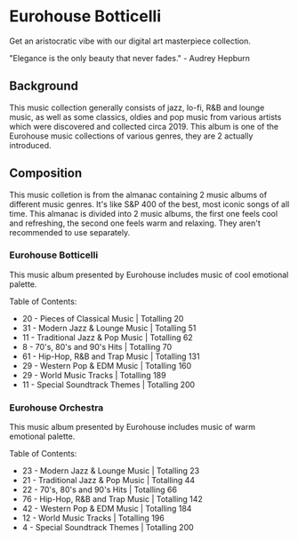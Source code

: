 # Eurohouse Botticelli

Get an aristocratic vibe with our digital art masterpiece collection.

"Elegance is the only beauty that never fades." - Audrey Hepburn

## Background

This music collection generally consists of jazz, lo-fi, R&B and lounge music, as well as some classics, oldies and pop music from various artists which were discovered and collected circa 2019. This album is one of the Eurohouse music collections of various genres, they are 2 actually introduced.

## Composition

This music colletion is from the almanac containing 2 music albums of different music genres. It's like S&P 400 of the best, most iconic songs of all time. This almanac is divided into 2 music albums, the first one feels cool and refreshing, the second one feels warm and relaxing. They aren't recommended to use separately.

### Eurohouse Botticelli

This music album presented by Eurohouse includes music of cool emotional palette.

Table of Contents:

* 20 - Pieces of Classical Music | Totalling 20
* 31 - Modern Jazz & Lounge Music | Totalling 51
* 11 - Traditional Jazz & Pop Music | Totalling 62
* 8 - 70's, 80's and 90's Hits | Totalling 70
* 61 - Hip-Hop, R&B and Trap Music | Totalling 131
* 29 - Western Pop & EDM Music | Totalling 160
* 29 - World Music Tracks | Totalling 189
* 11 - Special Soundtrack Themes | Totalling 200

### Eurohouse Orchestra

This music album presented by Eurohouse includes music of warm emotional palette.

Table of Contents:

* 23 - Modern Jazz & Lounge Music | Totalling 23
* 21 - Traditional Jazz & Pop Music | Totalling 44
* 22 - 70's, 80's and 90's Hits | Totalling 66
* 76 - Hip-Hop, R&B and Trap Music | Totalling 142
* 42 - Western Pop & EDM Music | Totalling 184
* 12 - World Music Tracks | Totalling 196
* 4 - Special Soundtrack Themes | Totalling 200
